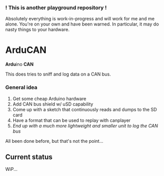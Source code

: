### ! This is another playground repository !
Absolutely everything is work-in-progress and will work for me and me alone.
You're on your own and have been warned.
In particular, it may do nasty things to your hardware.

# ArduCAN
**Ardu**ino **CAN**

This does tries to sniff and log data on a CAN bus.

### General idea
1. Get some cheap Arduino hardware
2. Add CAN bus shield w/ uSD capability
3. Come up with a sketch that continuously reads and dumps to the SD card
4. Have a format that can be used to replay with canplayer
5. *End up with a much more lightweight and smaller unit to log the CAN bus*

All been done before, but that's not the point...

## Current status
WiP...
